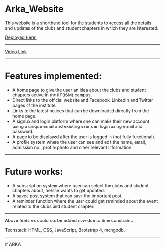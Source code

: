 # Arka_Website
This website is a shorthand tool for the students to access all the details and updates of the clubs and student chapters in which they are interested.

[Deployed Here!](https://shrouded-harbor-77455.herokuapp.com/)
***
[Video Link](https://www.youtube.com/watch?v=xNMwgIhXO44)
***
# Features implemented:
*	A home page to give the user an idea about the clubs and student chapters active in the IIT(ISM) campus.
*	Direct links to the official website and Facebook, LinkedIn and Twitter pages of the institute.
*	Links to the latest notices that can be downloaded directly from the home page.
*	A signup and login platform where one can make their new account using a unique email and existing user can login using email and password.
*	A page to be displayed after the user is logged in (not fully functional).
*	A profile system where the user can see and edit the name, email, admission no., profile photo and other relevant information.
***
# Future works:
*	A subscription system where user can select the clubs and student chapters about, he/she wants to get updated.
*	A saved post system that can save the important post.
*	A reminder function where the user could get reminded about the event related to the clubs and student chapter.
***
Above features could not be added now due to time constraint.

Techstack:
 HTML, CSS, JavaScript, Bootstrap 4, mongodb.
***
#   A R K A  
 